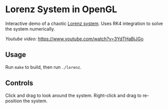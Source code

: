 # Lorenz System in OpenGL

Interactive demo of a chaotic [Lorenz system][wikipedia]. Uses RK4
integration to solve the system numerically.

*Youtube video:* https://www.youtube.com/watch?v=3YdTHaBjJGo

## Usage

Run `make` to build, then run `./lorenz`.

## Controls

Click and drag to look around the system. Right-click and drag to
re-position the system.

[wikipedia]: https://en.wikipedia.org/wiki/Lorenz_system
